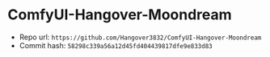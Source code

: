 # ComfyUI-Hangover-Moondream
- Repo url: `https://github.com/Hangover3832/ComfyUI-Hangover-Moondream`
- Commit hash: `58298c339a56a12d45fd404439817dfe9e833d83`